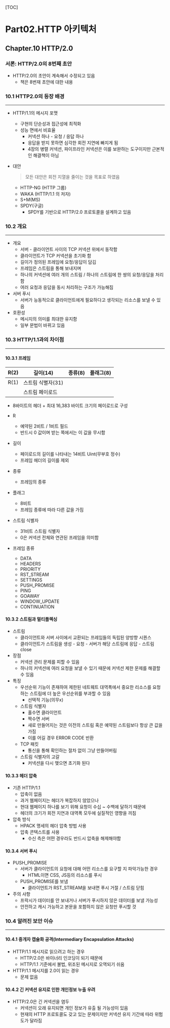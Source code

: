 [TOC]

# Part02.HTTP 아키텍처

## Chapter.10 HTTP/2.0

### 서론: HTTP/2.0의 8번째 초안

* HTTP/2.0의 초안이 계속해서 수정되고 있음
  * 책은 8번재 초안에 대한 내용



### 10.1 HTTP2.0의 등장 배경

---

* HTTP/1.1의 메시지 포맷
  
  * 구현의 단순성과 접근성에 최적화
  * 성능 면에서 비효율
    * 커넥션 하나 - 요청 / 응답 하나
    * 응답을 받지 못하면 심각한 회전 지연에 빠지게 됨
    * 4장의 병렬 커넥션, 파이프라인 커넥션은 이를 보완하는 도구이지만 근본적인 해결책이 아님
  
* 대안

  > 모든 대안은 회전 지열을 줄이는 것을 목표로 하였음

  * HTTP-NG (HTTP 그룹)
  * WAKA (HTTP/1.1 의 저자)
  * S+M(MS)
  * SPDY(구글)
    * SPDY를 기반으로 HTTP/2.0 프로토콜을 설계하고 있음

### 10.2 개요

---

* 개요
  * 서버 - 클라이언트 사이의 TCP 커넥션 위에서 동작함
  * 클라이언트가 TCP 커넥션을 초기화 함
  * 길이가 정의된 프레임에 요청/응답이 담김
  * 프레임은 스트림을 통해 보내지며
  * 하나의 커넥션에 여러 개의 스트림 / 하나의 스트림에 한 쌍의 요청/응답을 처리함
  * 여러 요청과 응답을 동시 처리하는 구조가 가능해짐
* 서버 푸시
  * 서버가 능동적으로 클라이언트에게 필요하다고 생각되는 리소스를 보낼 수 있음
* 호환성
  * 메시지의 의미를 최대한 유지함
  * 일부 문법이 바뀌고 있음

### 10.3 HTTP/1.1과의 차이점

---

#### 10.3.1 프레임

| R(2) | 길이(14)          | 종류(8) | 플래그(8) |
| ---- | ----------------- | ------- | --------- |
| R(1) | 스트림 식별자(31) |         |           |
|      | 스트림 페이로드   |         |           |

* 8바이트의 헤더 + 최대 16,383 바이트 크기의 페이로드로 구성
* R
  * 예약된 2비트  / 1비트 필드
  * 반드시 0 값이며 받는 쪽에서는 이 값을 무시함
* 길이
  * 페이로드의 길이를 나타내는 14비트 Uint(무부호 정수)
  * 프레임 헤더의 길이를 제외
* 종류
  * 프레임의 종류
* 플래그
  * 8비트
  * 프레임 종류에 따라 다른 값을 가짐
* 스트림 식별자
  * 31비트 스트림 식별자
  * 0은 커넥션 전체와 연관된 프레임을 의미함

* 프레임 종류
  * DATA
  * HEADERS
  * PRIORITY
  * RST_STREAM
  * SETTINGS
  * PUSH_PROMISE
  * PING
  * GOAWAY
  * WINDOW_UPDATE
  * CONTINUATION

#### 10.3.2 스트림과 멀티플렉싱

* 스트림
  * 클라이언트와 서버 사이에서 교환되는 프레임들의 독립된 양방향 시퀀스
  * 클라이언트가 스트림을 생성 - 요청 - 서버가 해당 스트림에 응답 - 스트림 close
* 장점
  * 커넥션 관리 문제를 피할 수 있음
  * 하나의 커넥션에 여러 요청을 보낼 수 있기 때문에 커넥션 제한 문제를 해결할 수 있음
* 특징
  * 우선순위 기능이 존재하여 제한된 네트웨트 대역폭에서 중요한 리소스를 요청하는 스트림에 더 높은 우선순위를 부과할 수 있음
    * 선택적 기능(의무x)
  * 스트림 식별자
    * 홀수면 클라이언트
    * 짝수면 서버
    * 새로 만들어지는 것은 이전의 스트림 혹은 예약된 스트림보다 항상 큰 값을 가짐
    * 이를 어길 경우 ERROR CODE 반환
  * TCP 패킷
    * 통신을 통해 확인하는 절차 없이 그냥 만들어버림
  * 스트림 식별자의 고갈
    * 커넥션을 다시 맺으면 초기화 된다

#### 10.3.3 헤더 압축

* 기존 HTTP/1.1
  * 압축이 없음
  * 과거 웹페이지는 헤더가 복잡하지 않았으나
  * 현대 웹페이지 하나를 보기 위해 요청이 수십 ~ 수백에 달하기 때문에
  * 헤더의 크기가 회전 지연과 대역폭 모두에 실질적인 영향을 끼침
* 압축 방식
  * HPACK 명세의 헤더 압축 방법 사용
  * 압축 콘텍스트를 사용
    * 수신 측은 어떤 경우라도 반드시 압축을 해제해야함

#### 10.3.4 서버 푸시

* PUSH_PROMISE
  * 서버가 클라이언트의 요청에 대해 어떤 리소스를 요구할 지 파악가능한 경우
    * HTML이면 CSS, JS등의 리소스를 푸시
  * PUSH_PROMISE를 보냄
    * 클라이언트가 RST_STREAM을 보내면 푸시 거절 / 스트림 닫힘
* 주의 사항
  * 프락시가 데이터를 안 보내거나 서버가 푸시하지 않은 데이터를 보낼 가능성
  * 안전하고 캐시 가능하고 본문을 포함하지 않은 요청만 푸시할 것



### 10.4 알려진 보안 이슈

---

#### 10.4.1 중개자 캡슐화 공격(Intermediary Encapsulation Attacks)

* HTTP/1.1 메시지로 읽으려고 하는 경우
  * HTTP/2.0은 바이너리 인코딩이 되기 때문에 
  * HTTP/1.1 기준에서 불법, 위조된 메시지로 오역되기 쉬움
* HTTP/1.1 메시지를 2.0이 읽는 경우
  * 문제 없음

#### 10.4.2 긴 커넥션 유지로 인한 개인정보 누출 우려

* HTTP/2.0은 긴 커넥션을 염두
  * 커넥션이 오래 유지되면 개인 정보가 유출 될 가능성이 있음
  * 현재의 HTTP 프로토콜도 갖고 있는 문제이지만 커넥션 유지 기간에 따라 위험도가 달라짐
